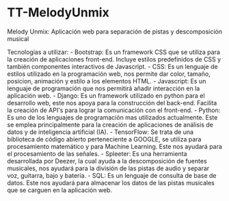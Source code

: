 # TT-MelodyUnmix
Melody Unmix: Aplicación web para separación de pistas y descomposición musical

Tecnologías a utilizar:
    - Bootstrap: Es un framework CSS que se utiliza para la creación de aplicaciones front-end. Incluye estilos predefinidos de CSS y también componentes interactivos de Javascript.
    - CSS: Es un lenguaje de estilos utilizado en la programación web, nos permite dar color, tamaño, posicion, animación y estilo a los elementos HTML.
    - Javascript: Es un lenguaje de programación que nos permitirá añadir interacción en la aplicación web.
    - Django: Es un framework utilizado en python para el desarrollo web, este nos apoya para la construcción del back-end. Facilita la creación de API's para lograr la comunicación con el front-end.
    - Python: Es uno de los lenguajes de programación mas utilizados actualmente. Este se emplea principalmente para la creación
    de aplicaciones de análisis de datos y de inteligencia artificial (IA).
    - TensorFlow: Se trata de una biblioteca de código abierto perteneciente a GOOGLE, se utiliza para procesamiento matemático y para Machine Learning. Este nos ayudará para el procesamiento de las señales.
    - Spleeter: Es una herramienta desarrollada por Deezer, la cual ayuda a la descomposición de fuentes musicales, nos ayudará para la división de las pistas de audio y separar voz, guitarra, bajo y bateria.
    - SQL: Es un lenguaje de consulta de base de datos. Este nos ayudará para almacenar los datos de las pistas musicales que se carguen en la aplicación web.

